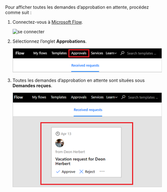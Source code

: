 Pour afficher toutes les demandes d’approbation en attente, procédez comme suit :

1. Connectez-vous à [Microsoft Flow](https://flow.microsoft.com).
   
    ![se connecter](media/modern-approvals/sign-in.png)
2. Sélectionnez l’onglet **Approbations**.
   
    ![onglet Approbations](media/modern-approvals/approvals-tab.png)
3. Toutes les demandes d’approbation en attente sont situées sous **Demandes reçues**.
   
    ![demandes en attente](media/modern-approvals/pending-requests.png)

